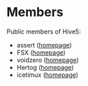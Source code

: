 Members
=======

Public members of Hive5:

  - assert ([homepage](http://www.richelbilderbeek.nl))
  - FSX ([homepage](http://61924.nl))
  - voidzero ([homepage](https://noagenda.ninja/))
  - Hertog ([homepage](http://www.sandervankasteel.nl))
  - icetimux ([homepage](http://icetimux.com))
